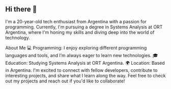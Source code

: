 ## Hi there 👋

I'm a 20-year-old tech enthusiast from Argentina with a passion for programming. Currently, I'm pursuing a degree in Systems Analysis at ORT Argentina, where I'm honing my skills and diving deep into the world of technology.

About Me
💻 Programming: I enjoy exploring different programming languages and tools, and I’m always eager to learn new technologies.
🎓 Education: Studying Systems Analysis at ORT Argentina.
🌍 Location: Based in Argentina.
I'm excited to connect with fellow developers, contribute to interesting projects, and share what I learn along the way. Feel free to check out my projects and reach out if you'd like to collaborate!
